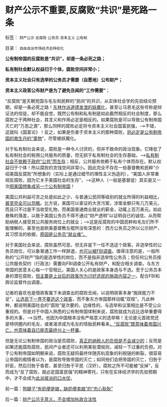 # 财产公示不重要,反腐败“共识”是死路一条

标签： `财产公示` `反腐败` `公务员` `资本主义` `公有制` 

目录： `自由自治市场经济去特权化`

**公有制帝国的反腐败是“共识”，却是一条必死之路；**

**私有制社会默认权益归于个体，腐败空间非常小；**

**资本主义社会只有选举的公务员才需要（自愿地）公布财产；**

**资本主义政客公布财产是为了避免丑闻的“工作需要”**；

“反腐败”是天朝党国与毛左和民粹的“民间”的共识，从实体社会学的先验结论预期，却是一条必死之路！[东林作派道德发泄的妖魔化](../../../2013/1/20/谋求法家暴政的道德发泄,明清文字狱的合理性.md)，甚至让马恩毛这些号称是辩证法的信徒，却不能自觉，既然公有制和私有制是如此截然相反的社会制度，那么腐败之于两种社会，其含义和作用必定是相反的。如果腐败是可以导致公有制帝国灭亡的“万恶之源”，那么同样的腐败必定将令资本主义社会国富民强，——>不错，这就叫《国富论》！反之，如果是伤害于资本主义的那种腐败，[则必定是公有制帝国的救生丹的“善物](../../../2013/2/3/有中国特色的科斯定理，公有制最大的癌灶不是腐败.md)”，尽管被妖魔化。

对于私有制社会来说，腐败是一种令人讨厌的，但并不致命的政治现象。它降低了私有制社会的税用公共服务的质量，但无损于私有制社会的生存基础，——>[私有制社会不依赖于政府“公共”而生存](../../../2012/12/1/民主社会不存在“被忽悠”的犯罪免责.md)；相反，公共服务依赖于私有个体而存在。默认权益归于个体！所以腐败的贪蚀空间非常小。因此完全不存在一些基督教和民粹“介绍美国反腐败”所想象的（实际上是通过细节的理性主义伪造的），“美国人非常重视反腐败，因为它关乎美国社会的生存”，——>这种人（一般是基督徒）其实是又一次[把美国想象成另一个公有制帝国](../../../2012/8/25/公众对怪胎民主的“右派”缺乏警惕；.md)！

美国公共利益可贪之处是如此之少，与普通公民同等级别的就业所得的利益相比，[甚至完全可以忽略](../../../2013/1/27/未确定默认权益归于个体，无法判定what&nbsp;is腐败.md)。比方说，美国可以查证的大贪污案，涉案金额只有几万美元，而且只不过是不当收受礼物，而美国普通商业就业的薪金，动辄上百万美元。如此悬殊的落差，以致于美国公务员不得不通过“财产透明”以证明自已的诚信，从而帮助纳税人接受其公共服务岗位上的就业；——>这是反腐败的中国民粹和毛左们所不能理解的，甚至也是欧美基督教左棍所没有深思的：西方公务员之所以公示财产，其习惯法的依据，[原因是公务员“就业难”。](../../../2009/12/6/公务员，即公共服务从业员.md)

对于美国社会来说，腐败虽然可恶，但无非是下一任不选这个政客。非选举性的公务员岗位，可以象普通工作一样辞退，[也可以被FBI调查](../../../2012/4/6/政府，检察院，法院，司法官，陪审团和FBI的权限和职责.md)。值得注意的是，一般所称的“公开财产”指的是选举性的岗位，而不是指非选举性公务员；但任何公务员按公共服务契约（行政法）需要向FBI调查公开私有财产，和配合相关调查。与东方帝国的民意关心每一个官相比，美国人关心的是政客本身选与不选。至于公务员本身的潜在腐败，[但主要是上台后的政客作为讨好选民的施政内容之一](../../../2010/2/26/行政是社会的成本，而腐败是行政的成本.md)，配合FBI和舆论监督作出调查。

记者的喜欢也是借政客属下未调查出的腐败丑闻，以说明政客本身“施政能力不足”，[让选民下一界不要选这个政客](../../../2013/2/2/绝大部分“反腐败”是为了自已能够更腐败.md)，而不象东方帝国那样动辄“双规”。凡此种种，都说明美国社会的“腐败”是次要的，边缘性的，与选举和议案相比是不受公众重视的。但是对于中国人熟悉的公有制帝国体制来说，腐败就成为远比选举重要得多的大事，——>当然，也因为中国根本没有严格意义的选举嘛！无论是元首政党还是特供圈内的毛左，或者渴求成为毛左的怪胎民粹看来[，“反腐败”既意味着帝国兴亡，也意味着自已能否最终分上一杯羹](../../../2013/2/11/国企与市场势不两立！明朝政府相信市场，就不需要国企！.md)。

但是无论公有制帝国的政治是否腐败，[真正的纳税人的负担是不会减少的](../../../2013/2/4/反腐败&quot;节流&quot;或致极左“闹革命”，里根主义远水难救旧火.md)；反而是如果还能腐败腐败，民间产业者还可以利用某些潜规则，减轻一下过重的负担。对于公有制帝国如明朝来说，腐败无疑将最终伴随苏杭现象的利税链的断裂，很容易让帝国的痴情者以为，是腐败导致帝国的灭亡；如同他们会把帝国的灭亡，归咎于奸臣，然后归咎于昏君，甚至归咎于平民（汉奸）。腐败之所不可能被“反掉”，反而成为“反了腐败，就必定国富民强”的精神寄托，只有在实体经济学的先验预期中，才不会成为[此派彼派的口水仗](../../../2012/1/6/为什么苏联公开化，没有铺平戈尔巴乔夫改革路？.md)。

前一篇：[狗腿子“有奶便是娘，缺奶便卖娘”的“忠心耿耿”](../../../2013/2/16/狗腿子“有奶便是娘，缺奶便卖娘”的“忠心耿耿”.md)

后一篇：[财产公示无意义，不会增加执政合法性](../../../2013/2/17/财产公示无意义，不会增加执政合法性.md)